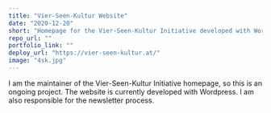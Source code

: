 ```yaml
---
title: "Vier-Seen-Kultur Website"
date: "2020-12-20"
short: "Homepage for the Vier-Seen-Kultur Initiative developed with Wordpress"
repo_url: ""
portfolio_link: ""
deploy_url: "https://vier-seen-kultur.at/"
image: "4sk.jpg"
---
```


I am the maintainer of the Vier-Seen-Kultur Initiative homepage, so this is an ongoing project.
The website is currently developed with Wordpress.
I am also responsible for the newsletter process.

